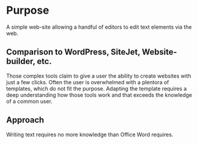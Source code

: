 # Purpose

A simple web-site allowing a handful of editors to edit text elements via the web. 

## Comparison to WordPress, SiteJet, Website-builder, etc.

Those complex tools claim to give a user the ability to create websites with just a few clicks. Often the user is overwhelmed with a plentora of templates, which do not fit the purpose. Adapting the template requires a deep understanding how those tools work and that exceeds the knowledge of a common user.

## Approach

Writing text requires no more knowledge than Office Word requires.